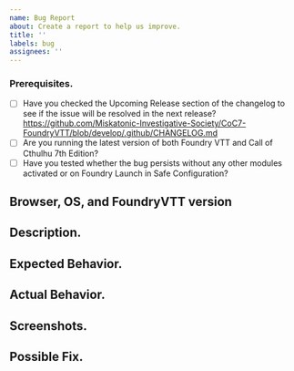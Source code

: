 ```yaml
---
name: Bug Report
about: Create a report to help us improve.
title: ''
labels: bug
assignees: ''
---
```


<!--- Provide a general summary of the issue in the Title above. -->

### Prerequisites.

<!-- Your issue may already be reported! Please search on the issue tracker before creating one. -->

- [ ] Have you checked the Upcoming Release section of the changelog to see if the issue will be resolved in the next release? https://github.com/Miskatonic-Investigative-Society/CoC7-FoundryVTT/blob/develop/.github/CHANGELOG.md
- [ ] Are you running the latest version of both Foundry VTT and Call of Cthulhu 7th Edition?
- [ ] Have you tested whether the bug persists without any other modules activated or on Foundry Launch in Safe Configuration?

## Browser, OS, and FoundryVTT version

<!--- Provide the browser, operating system, and FoundryVTT major version number you are using. -->

## Description.

<!--- Provide a more detailed introduction to the issue itself, and why you consider it to be a bug. -->

## Expected Behavior.

<!--- Tell us what should happen. -->

## Actual Behavior.

<!--- Tell us what happens instead. -->

## Screenshots.

<!-- If appropriate. -->

## Possible Fix.

<!--- Not obligatory, but suggest a fix or reason for the bug. -->
